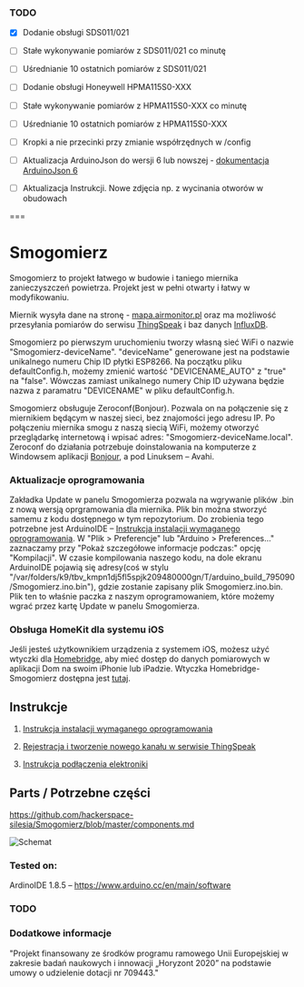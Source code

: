 ### TODO
- [X] Dodanie obsługi SDS011/021
- [ ] Stałe wykonywanie pomiarów z SDS011/021 co minutę
- [ ] Uśrednianie 10 ostatnich pomiarów z SDS011/021
- [ ] Dodanie obsługi Honeywell HPMA115S0-XXX
- [ ] Stałe wykonywanie pomiarów z HPMA115S0-XXX co minutę
- [ ] Uśrednianie 10 ostatnich pomiarów z HPMA115S0-XXX
- [ ] Kropki a nie przecinki przy zmianie współrzędnych w /config
- [ ] Aktualizacja ArduinoJson do wersji 6 lub nowszej - [dokumentacja ArduinoJson 6](https://arduinojson.org/v6/doc/upgrade/)
- [ ] Aktualizacja Instrukcji. Nowe zdjęcia np. z wycinania otworów w obudowach


===


# Smogomierz

Smogomierz to projekt łatwego w budowie i taniego miernika zanieczyszczeń powietrza. Projekt jest w pełni otwarty i łatwy w modyfikowaniu. 

Miernik wysyła dane na stronę - [mapa.airmonitor.pl](http://mapa.airmonitor.pl) oraz ma możliwość przesyłania pomiarów do serwisu [ThingSpeak](https://thingspeak.com) i baz danych [InfluxDB](https://www.influxdata.com/time-series-platform/influxdb/).

Smogomierz po pierwszym uruchomieniu tworzy własną sieć WiFi o nazwie "Smogomierz-deviceName". "deviceName" generowane jest na podstawie unikalnego numeru Chip ID płytki ESP8266. Na początku pliku defaultConfig.h, możemy zmienić wartość "DEVICENAME_AUTO" z "true" na "false". Wówczas zamiast unikalnego numery Chip ID używana będzie nazwa z paramatru "DEVICENAME" w pliku defaultConfig.h. 

Smogomierz obsługuje Zeroconf(Bonjour). Pozwala on na połączenie się z miernikiem będącym w naszej sieci, bez znajomości jego adresu IP. Po połączeniu miernika smogu z naszą siecią WiFi, możemy otworzyć przeglądarkę internetową i wpisać adres: "Smogomierz-deviceName.local". Zeroconf do działania potrzebuje doinstalowania na komputerze z Windowsem aplikacji [Bonjour](https://support.apple.com/kb/DL999?locale=pl_PL), a pod Linuksem – Avahi. 

### Aktualizacje oprogramowania

Zakładka Update w panelu Smogomierza pozwala na wgrywanie plików .bin z nową wersją oprgramowania dla miernika. Plik bin można stworzyć samemu z kodu dostępnego w tym repozytorium. Do zrobienia tego potrzebne jest ArduinoIDE – [Instrukcja instalacji wymaganego oprogramowania](https://github.com/hackerspace-silesia/Smogomierz/blob/master/instrukcje/software.md). W "Plik > Preferencje" lub "Arduino > Preferences…" zaznaczamy przy "Pokaż szczegółowe informacje podczas:" opcję "Kompilacji". W czasie kompilowania naszego kodu, na dole ekranu ArduinoIDE pojawią się adresy(coś w stylu "/var/folders/k9/tbv_kmpn1dj5fl5spjk209480000gn/T/arduino_build_795090/Smogomierz.ino.bin"), gdzie zostanie zapisany plik Smogomierz.ino.bin. Plik ten to właśnie paczka z naszym oprogramowaniem, które możemy wgrać przez kartę Update w panelu Smogomierza.

### Obsługa HomeKit dla systemu iOS

Jeśli jesteś użytkownikiem urządzenia z systemem iOS, możesz użyć wtyczki dla [Homebridge](https://github.com/nfarina/homebridge), aby mieć dostęp do danych pomiarowych w aplikacji Dom na swoim iPhonie lub iPadzie. Wtyczka Homebridge-Smogomierz dostępna jest [tutaj](https://github.com/bfaliszek/homebridge-smogomierz).

## Instrukcje

1. [Instrukcja instalacji wymaganego oprogramowania](https://github.com/hackerspace-silesia/Smogomierz/blob/master/instrukcje/software.md)

2. [Rejestracja i tworzenie nowego kanału w serwisie ThingSpeak](https://github.com/hackerspace-silesia/Smogomierz/blob/master/instrukcje/thingspeak.md)

3. [Instrukcja podłączenia elektroniki](https://github.com/hackerspace-silesia/Smogomierz/blob/master/instrukcje/hardware.md)


## Parts / Potrzebne części

https://github.com/hackerspace-silesia/Smogomierz/blob/master/components.md

![Schemat](https://raw.githubusercontent.com/hackerspace-silesia/Smogomierz/master/instrukcje/schemat.png)


### Tested on:

ArdinoIDE 1.8.5 – https://www.arduino.cc/en/main/software

### TODO

### Dodatkowe informacje

"Projekt finansowany ze środków programu ramowego Unii Europejskiej w zakresie badań naukowych i innowacji „Horyzont 2020” na podstawie umowy o udzielenie dotacji nr 709443."
